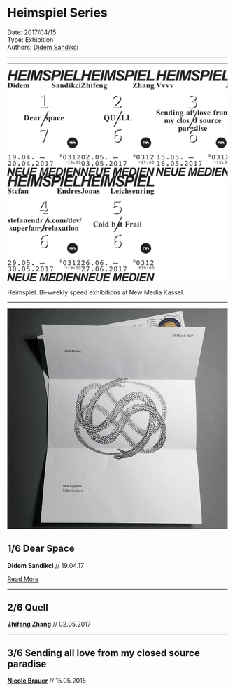 # Heimspiel Series

Date: 2017/04/15  
Type: Exhibition  
Authors: [Didem Sandikci](http://didemsandikci.com)  

---
---

![](heimspiel.png)

Heimspiel. Bi-weekly speed exhibitions at New Media Kassel.

---

![](dear-space.jpg)

## 1/6 Dear Space

**Didem Sandikci** // 19.04.17

[Read More](/heimspiel-didem-sandikci-dear-space)

---

## 2/6 Quell

**[Zhifeng Zhang](http://zhangzhifeng.me)** // 02.05.2017

<!--[Read More](/heimspiel-zhifeng-zhang-quell)-->

---

## 3/6 Sending all love from my closed source paradise

**[Nicole Brauer](https://www.google.com/#safe=off&q=nicole+brauer)** // 15.05.2015

<!--[Read More](/heimspiel-zhifeng-zhang-sending-all-love-from-my-closed-source-paradise)-->

